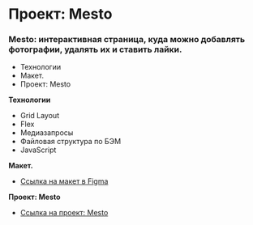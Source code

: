 # Проект: Mesto

### Mesto: интерактивная страница, куда можно добавлять фотографии, удалять их и ставить лайки.
* Технологии
* Макет. 
* Проект: Mesto

**Технологии**

* Grid Layout
* Flex  
* Медиазапросы 
* Файловая структура по БЭМ
* JavaScript


**Макет.**

* [Ссылка на макет в Figma](https://www.figma.com/file/kRVLKwYG3d1HGLvh7JFWRT/JavaScript.-Sprint-6)


**Проект: Mesto**

* [Ссылка на проект: Mesto](https://batvalerya.github.io/mesto/)


